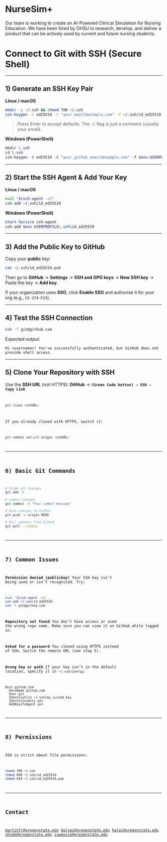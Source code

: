 # NurseSim+
 Our team is working to create an AI-Powered Clinical Simulation for Nursing Education. We have been hired by OHSU to research, develop, and deliver a product that can be actively used by current and future nursing students.

 # Connect to Git with SSH (Secure Shell)

---

## 1) Generate an SSH Key Pair

**Linux / macOS**

```bash
mkdir -p ~/.ssh && chmod 700 ~/.ssh
ssh-keygen -t ed25519 -C "your_email@example.com" -f ~/.ssh/id_ed25519
```

> Press Enter to accept defaults. The `-C` flag is just a comment (usually your email).

**Windows (PowerShell)**

```powershell
mkdir \.ssh
cd \.ssh
ssh-keygen -t ed25519 -C "your_github_email@example.com" -f $env:USERPROFILE\.ssh\id_ed25519
```

---

## 2) Start the SSH Agent & Add Your Key

**Linux / macOS**

```bash
eval "$(ssh-agent -s)"
ssh-add ~/.ssh/id_ed25519
```

**Windows (PowerShell)**

```powershell
Start-Service ssh-agent
ssh-add $env:USERPROFILE\.ssh\id_ed25519
```

---

## 3) Add the Public Key to GitHub

Copy your **public** key:

```bash
cat ~/.ssh/id_ed25519.pub
```

Then go to **GitHub** → **Settings** → **SSH and GPG keys** → **New SSH key** → Paste the key → **Add key**.

If your organization uses **SSO**, click **Enable SSO** and authorize it for your org (e.g., `CS-374-F25`).

---

## 4) Test the SSH Connection

```bash
ssh -T git@github.com
```

Expected output:

```
Hi <username>! You've successfully authenticated, but GitHub does not provide shell access.
```

---

## 5) Clone Your Repository with SSH

Use the **SSH URL** (not HTTPS): **GitHub** → **<Code>(Green Code button)** → **SSH** → **Copy Link**

```bash
git clone <sshURL>
```

If you already cloned with HTTPS, switch it:

```bash
git remote set-url origin <sshURL>
```

---

## 6) Basic Git Commands

```bash
# Stage all changes
git add -A

# Commit changes
git commit -m "Your commit message"

# Push changes to GitHub
git push -u origin HEAD

# Pull updates from GitHub
git pull --rebase
```

---

## 7) Common Issues

**Permission denied (publickey)**
Your SSH key isn’t being used or isn’t recognized. Try:

```bash
eval "$(ssh-agent -s)"
ssh-add ~/.ssh/id_ed25519
ssh -T git@github.com
```

**Repository not found**
You don’t have access or used the wrong repo name. Make sure you can view it on GitHub while logged in.

**Asked for a password**
You cloned using HTTPS instead of SSH. Switch the remote URL (see step 5).

**Wrong key or path**
If your key isn’t in the default location, specify it in `~/.ssh/config`:

```
Host github.com
  HostName github.com
  User git
  IdentityFile ~/.ssh/my_custom_key
  IdentitiesOnly yes
  AddKeysToAgent yes
```

---

## 8) Permissions

SSH is strict about file permissions:

```bash
chmod 700 ~/.ssh
chmod 600 ~/.ssh/id_ed25519
chmod 644 ~/.ssh/id_ed25519.pub
```

---


## Contact
martinfr@oregonstate.edu
dalyai@oregonstate.edu
halei@oregonstate.edu
shimk@oregonstate.edu
isweesin@oregonstate.edu

